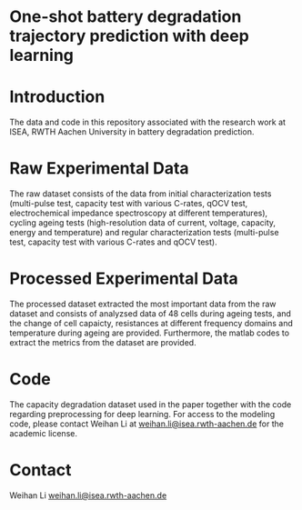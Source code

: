 # One-shot battery degradation trajectory prediction with deep learning

# Introduction
The data and code in this repository associated with the research work at ISEA, RWTH Aachen University in battery degradation prediction.

# Raw Experimental Data
The raw dataset consists of the data from initial characterization tests (multi-pulse test, capacity test with various C-rates, qOCV test, electrochemical impedance spectroscopy at different temperatures), cycling ageing tests (high-resolution data of current, voltage, capacity, energy and temperature) and regular characterization tests (multi-pulse test, capacity test with various C-rates and qOCV test).

# Processed Experimental Data
The processed dataset extracted the most important data from the raw dataset and consists of analyzsed data of 48 cells during ageing tests, and the change of cell capaicty, resistances at different frequency domains and temperature during ageing are provided. Furthermore, the matlab codes to extract the metrics from the dataset are provided.

# Code
The capacity degradation dataset used in the paper together with the code regarding preprocessing for deep learning. For access to the modeling code, please contact Weihan Li at weihan.li@isea.rwth-aachen.de for the academic license.

# Contact
Weihan Li weihan.li@isea.rwth-aachen.de
